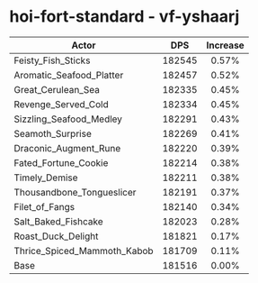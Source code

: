 # hoi-fort-standard - vf-yshaarj
| Actor | DPS | Increase |
|---|:---:|:---:|
|Feisty_Fish_Sticks|182545|0.57%|
|Aromatic_Seafood_Platter|182457|0.52%|
|Great_Cerulean_Sea|182335|0.45%|
|Revenge_Served_Cold|182334|0.45%|
|Sizzling_Seafood_Medley|182291|0.43%|
|Seamoth_Surprise|182269|0.41%|
|Draconic_Augment_Rune|182220|0.39%|
|Fated_Fortune_Cookie|182214|0.38%|
|Timely_Demise|182211|0.38%|
|Thousandbone_Tongueslicer|182191|0.37%|
|Filet_of_Fangs|182140|0.34%|
|Salt_Baked_Fishcake|182023|0.28%|
|Roast_Duck_Delight|181821|0.17%|
|Thrice_Spiced_Mammoth_Kabob|181709|0.11%|
|Base|181516|0.00%|
